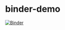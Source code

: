 # binder-demo

[![Binder](https://mybinder.org/badge_logo.svg)](https://mybinder.org/v2/gh/franzihe/binder-demo/HEAD)
